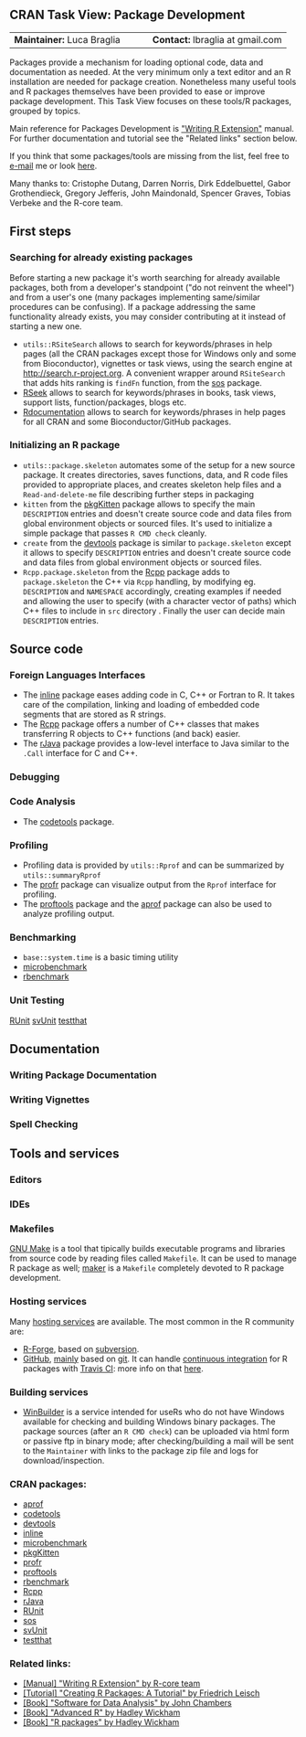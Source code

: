 CRAN Task View: Package Development
-----------------------------------

<table>
<colgroup>
<col width="50%" />
<col width="50%" />
</colgroup>
<tbody>
<tr class="odd">
<td align="left"><strong>Maintainer:</strong>
Luca Braglia</td>
<td align="left"><strong>Contact:</strong>
lbraglia at gmail.com</td>
</tr>
</tbody>
</table>

Packages provide a mechanism for loading optional code, data and documentation as needed. At the very minimum only a text editor and an R installation are needed for package creation. Nonetheless many useful tools and R packages themselves have been provided to ease or improve package development. This Task View focuses on these tools/R packages, grouped by topics.

Main reference for Packages Development is ["Writing R Extension"](http://cran.rstudio.com/doc/manuals/R-exts.html) manual. For further documentation and tutorial see the "Related links" section below.

If you think that some packages/tools are missing from the list, feel free to [e-mail](mailto:lbraglia@gmail.com) me or look [here](http://github.com/lbraglia/PackageDevelopmentTaskView/blob/master/CONTRIBUTING.md).

Many thanks to: Cristophe Dutang, Darren Norris, Dirk Eddelbuettel, Gabor Grothendieck, Gregory Jefferis, John Maindonald, Spencer Graves, Tobias Verbeke and the R-core team.

First steps
-----------

### Searching for already existing packages

Before starting a new package it's worth searching for already available packages, both from a developer's standpoint ("do not reinvent the wheel") and from a user's one (many packages implementing same/similar procedures can be confusing). If a package addressing the same functionality already exists, you may consider contributing at it instead of starting a new one.

-   `utils::RSiteSearch` allows to search for keywords/phrases in help pages (all the CRAN packages except those for Windows only and some from Bioconductor), vignettes or task views, using the search engine at <http://search.r-project.org>. A convenient wrapper around `RSiteSearch` that adds hits ranking is `findFn` function, from the [sos](http://cran.rstudio.com/web/packages/sos/index.html) package.
-   [RSeek](http://rseek.org/) allows to search for keywords/phrases in books, task views, support lists, function/packages, blogs etc.
-   [Rdocumentation](http://rdocumentation.org/) allows to search for keywords/phrases in help pages for all CRAN and some Bioconductor/GitHub packages.

### Initializing an R package

-   `utils::package.skeleton` automates some of the setup for a new source package. It creates directories, saves functions, data, and R code files provided to appropriate places, and creates skeleton help files and a `Read-and-delete-me` file describing further steps in packaging
-   `kitten` from the [pkgKitten](http://cran.rstudio.com/web/packages/pkgKitten/index.html) package allows to specify the main `DESCRIPTION` entries and doesn't create source code and data files from global environment objects or sourced files. It's used to initialize a simple package that passes `R CMD check` cleanly.
-   `create` from the [devtools](http://cran.rstudio.com/web/packages/devtools/index.html) package is similar to `package.skeleton` except it allows to specify `DESCRIPTION` entries and doesn't create source code and data files from global environment objects or sourced files.
-   `Rcpp.package.skeleton` from the [Rcpp](http://cran.rstudio.com/web/packages/Rcpp/index.html) package adds to `package.skeleton` the C++ via `Rcpp` handling, by modifying eg. `DESCRIPTION` and `NAMESPACE` accordingly, creating examples if needed and allowing the user to specify (with a character vector of paths) which C++ files to include in `src` directory . Finally the user can decide main `DESCRIPTION` entries.

Source code
-----------

### Foreign Languages Interfaces

-   The [inline](http://cran.rstudio.com/web/packages/inline/index.html) package eases adding code in C, C++ or Fortran to R. It takes care of the compilation, linking and loading of embedded code segments that are stored as R strings.
-   The [Rcpp](http://cran.rstudio.com/web/packages/Rcpp/index.html) package offers a number of C++ classes that makes transferring R objects to C++ functions (and back) easier.
-   The [rJava](http://cran.rstudio.com/web/packages/rJava/index.html) package provides a low-level interface to Java similar to the `.Call` interface for C and C++.

### Debugging

### Code Analysis

-   The [codetools](http://cran.rstudio.com/web/packages/codetools/index.html) package.

### Profiling

-   Profiling data is provided by `utils::Rprof` and can be summarized by `utils::summaryRprof`
-   The [profr](http://cran.rstudio.com/web/packages/profr/index.html) package can visualize output from the `Rprof` interface for profiling.
-   The [proftools](http://cran.rstudio.com/web/packages/proftools/index.html) package and the [aprof](http://cran.rstudio.com/web/packages/aprof/index.html) package can also be used to analyze profiling output.

### Benchmarking

-   `base::system.time` is a basic timing utility
-   [microbenchmark](http://cran.rstudio.com/web/packages/microbenchmark/index.html)
-   [rbenchmark](http://cran.rstudio.com/web/packages/rbenchmark/index.html)

### Unit Testing

[RUnit](http://cran.rstudio.com/web/packages/RUnit/index.html) [svUnit](http://cran.rstudio.com/web/packages/svUnit/index.html) [testthat](http://cran.rstudio.com/web/packages/testthat/index.html)

Documentation
-------------

### Writing Package Documentation

### Writing Vignettes

### Spell Checking

Tools and services
------------------

### Editors

### IDEs

### Makefiles

[GNU Make](http://www.gnu.org/software/make/) is a tool that tipically builds executable programs and libraries from source code by reading files called `Makefile`. It can be used to manage R package as well; [maker](http://github.com/ComputationalProteomicsUnit/maker) is a `Makefile` completely devoted to R package development.

### Hosting services

Many [hosting services](http://en.wikipedia.org/wiki/Comparison_of_open-source_software_hosting_facilities) are available. The most common in the R community are:

-   [R-Forge](http://r-forge.r-project.org/), based on [subversion](http://subversion.apache.org/).
-   [GitHub](http://github.com/), [mainly](http://help.github.com/articles/support-for-subversion-clients) based on [git](http://git-scm.com/). It can handle [continuous integration](http://en.wikipedia.org/wiki/Continuous_integration) for R packages with [Travis CI](http://travis-ci.org/): more info on that [here](http://github.com/craigcitro/r-travis).

### Building services

-   [WinBuilder](http://win-builder.r-project.org/) is a service intended for useRs who do not have Windows available for checking and building Windows binary packages. The package sources (after an `R CMD check`) can be uploaded via html form or passive ftp in binary mode; after checking/building a mail will be sent to the `Maintainer` with links to the package zip file and logs for download/inspection.

### CRAN packages:

-   [aprof](http://cran.rstudio.com/web/packages/aprof/index.html)
-   [codetools](http://cran.rstudio.com/web/packages/codetools/index.html)
-   [devtools](http://cran.rstudio.com/web/packages/devtools/index.html)
-   [inline](http://cran.rstudio.com/web/packages/inline/index.html)
-   [microbenchmark](http://cran.rstudio.com/web/packages/microbenchmark/index.html)
-   [pkgKitten](http://cran.rstudio.com/web/packages/pkgKitten/index.html)
-   [profr](http://cran.rstudio.com/web/packages/profr/index.html)
-   [proftools](http://cran.rstudio.com/web/packages/proftools/index.html)
-   [rbenchmark](http://cran.rstudio.com/web/packages/rbenchmark/index.html)
-   [Rcpp](http://cran.rstudio.com/web/packages/Rcpp/index.html)
-   [rJava](http://cran.rstudio.com/web/packages/rJava/index.html)
-   [RUnit](http://cran.rstudio.com/web/packages/RUnit/index.html)
-   [sos](http://cran.rstudio.com/web/packages/sos/index.html)
-   [svUnit](http://cran.rstudio.com/web/packages/svUnit/index.html)
-   [testthat](http://cran.rstudio.com/web/packages/testthat/index.html)

### Related links:

-   [[Manual] "Writing R Extension" by R-core team](http://cran.rstudio.com/doc/manuals/R-exts.html)
-   [[Tutorial] "Creating R Packages: A Tutorial" by Friedrich Leisch](http://cran.rstudio.com/doc/contrib/Leisch-CreatingPackages.pdf)
-   [[Book] "Software for Data Analysis" by John Chambers](http://www.springer.com/mathematics/computational+science+%26+engineering/book/978-0-387-75935-7)
-   [[Book] "Advanced R" by Hadley Wickham](http://adv-r.had.co.nz)
-   [[Book] "R packages" by Hadley Wickham](http://r-pkgs.had.co.nz/)

